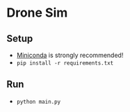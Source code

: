 # Drone Sim

## Setup

- [Miniconda](https://docs.anaconda.com/miniconda/) is strongly recommended!
- `pip install -r requirements.txt`

## Run

- `python main.py`